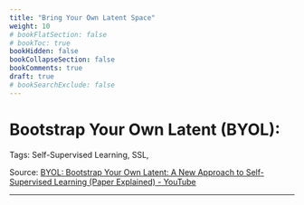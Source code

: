 ```yaml
---
title: "Bring Your Own Latent Space"
weight: 10
# bookFlatSection: false
# bookToc: true
bookHidden: false
bookCollapseSection: false
bookComments: true
draft: true
# bookSearchExclude: false
---
```


# Bootstrap Your Own Latent (BYOL):

Tags: Self-Supervised Learning, SSL, 

Source: [BYOL: Bootstrap Your Own Latent: A New Approach to Self-Supervised Learning (Paper Explained) - YouTube](https://www.youtube.com/watch?v=YPfUiOMYOEE) 

---

